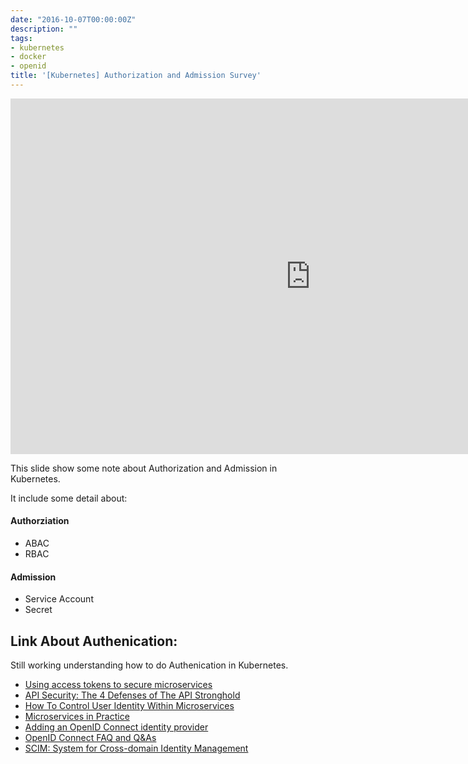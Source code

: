 ```yaml
---
date: "2016-10-07T00:00:00Z"
description: ""
tags:
- kubernetes
- docker
- openid
title: '[Kubernetes] Authorization and Admission Survey'
---
```



<iframe src="https://docs.google.com/presentation/d/1ZbEMNutvf1p5y4_E5lVtXOgNJE9q9ML1Z0jSYx5-dUo/embed?start=false&loop=false&delayms=3000" frameborder="0" width="960" height="569" allowfullscreen="true" mozallowfullscreen="true" webkitallowfullscreen="true"></iframe>


This slide show some note about Authorization and Admission in Kubernetes.

It include some detail about:

#### Authorziation

- ABAC
- RBAC

#### Admission

- Service Account
- Secret

## Link About Authenication:

Still working understanding how to do Authenication in Kubernetes.

- [Using access tokens to secure microservices](https://developer.ibm.com/wasdev/docs/using-access-tokens-secure-microservices/)
- [API Security: The 4 Defenses of The API Stronghold](http://nordicapis.com/api-security-the-4-defenses-of-the-api-stronghold/)
- [How To Control User Identity Within Microservices](http://nordicapis.com/how-to-control-user-identity-within-microservices/)
- [Microservices in Practice](http://kasunpanorama.blogspot.tw/2015/11/microservices-in-practice.html)
- [Adding an OpenID Connect identity provider](https://docs.mesosphere.com/1.8/administration/id-and-access-mgt/sso/setup-openid/)
- [OpenID Connect FAQ and Q&As](http://openid.net/connect/faq/)
- [SCIM: System for Cross-domain Identity Management](http://www.simplecloud.info/)